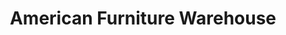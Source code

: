 ---
title: "American Furniture Warehouse"
url: /longmont/american-furniture-warehouse/
shop: furniture
---